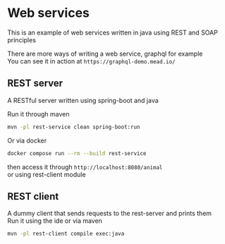 # Web services

This is an example of web services written in java using REST and SOAP principles

There are more ways of writing a web service, graphql for example  
You can see it in action at `https://graphql-demo.mead.io/`

## REST server

A RESTful server written using spring-boot and java

Run it through maven

```bash
mvn -pl rest-service clean spring-boot:run
```

Or via docker

```bash
docker compose run --rm --build rest-service
```

then access it through `http://localhost:8080/animal`  
or using rest-client module

## REST client

A dummy client that sends requests to the rest-server and prints them  
Run it using the ide or via maven

```bash
mvn -pl rest-client compile exec:java
```

